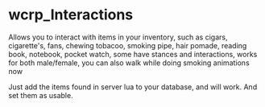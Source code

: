 # wcrp_Interactions
Allows you to interact with items in your inventory, such as cigars, cigarette's, fans, chewing tobacoo, smoking pipe, hair pomade, reading book, notebook, pocket watch, some have stances and interactions, works for both male/female, you can also walk while doing smoking animations now


Just add the items found in server lua to your database, and will work. And set them as usable. 
